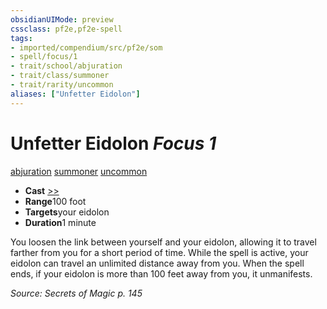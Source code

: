 ```yaml
---
obsidianUIMode: preview
cssclass: pf2e,pf2e-spell
tags:
- imported/compendium/src/pf2e/som
- spell/focus/1
- trait/school/abjuration
- trait/class/summoner
- trait/rarity/uncommon
aliases: ["Unfetter Eidolon"]
---
```

# Unfetter Eidolon *Focus 1*   
[abjuration](abjuration.md)  [summoner](rules/traits/summoner-som.md)  [uncommon](uncommon.md)  

- **Cast** [>>](chapter-9-playing-the-game.md#Actions "Two-Action") 
- **Range**100 foot
- **Targets**your eidolon
- **Duration**1 minute

You loosen the link between yourself and your eidolon, allowing it to travel farther from you for a short period of time. While the spell is active, your eidolon can travel an unlimited distance away from you. When the spell ends, if your eidolon is more than 100 feet away from you, it unmanifests.

*Source: Secrets of Magic p. 145*